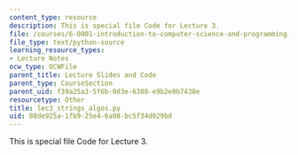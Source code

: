 ```yaml
---
content_type: resource
description: This is special file Code for Lecture 3.
file: /courses/6-0001-introduction-to-computer-science-and-programming-in-python-fall-2016/88de925a1fb925e46a08bc5f34d029bd_lec3_strings_algos.py
file_type: text/python-source
learning_resource_types:
- Lecture Notes
ocw_type: OCWFile
parent_title: Lecture Slides and Code
parent_type: CourseSection
parent_uid: f39a25a3-5f6b-0d3e-6388-e9b2e8b7438e
resourcetype: Other
title: lec3_strings_algos.py
uid: 88de925a-1fb9-25e4-6a08-bc5f34d029bd
---
```

This is special file Code for Lecture 3.